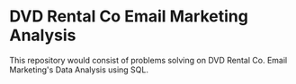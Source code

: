 # DVD Rental Co Email Marketing Analysis
 This repository would consist of problems solving on DVD Rental Co. Email Marketing's Data Analysis using SQL.
